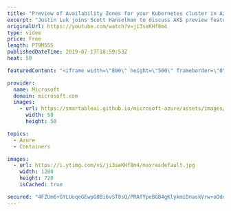 ```yaml
---
title: "Preview of Availability Zones for your Kubernetes cluster in Azure | Azure Friday"
excerpt: "Justin Luk joins Scott Hanselman to discuss AKS preview features and enabling new functionality like Virtual Machine Scale Set node pools and Availability Zones. Availability Zones (AZ) is a high availability offering from Azure that protects applications and data from datacenter failures. By using AZ"
originalUrl: https://youtube.com/watch?v=ji3seKHf8m4
type: video
price: Free
length: PT9M55S
publishedDateTime: 2019-07-17T18:59:53Z
heat: 50

featuredContent: "<iframe width=\"800\" height=\"500\" frameborder=\"0\" src=\"https://www.youtube.com/embed/ji3seKHf8m4\" allow=\"accelerometer; autoplay; encrypted-media; gyroscope; picture-in-picture\" allowfullscreen></iframe>"

provider:
  name: Microsoft
  domain: microsoft.com
  images:
    - url: https://smartableai.github.io/microsoft-azure/assets/images/organizations/microsoft.com-50x50.jpg
      width: 50
      height: 50

topics:
  - Azure
  - Containers

images:
  - url: https://i.ytimg.com/vi/ji3seKHf8m4/maxresdefault.jpg
    width: 1280
    height: 720
    isCached: true

secured: "4FZUm6+GYLUoqeGEwpG0Bi6vST0sQ/PRAfYpeBGB4gKlykmiDnaskVrw+oOdquahGhXsypmfCBFtymAyq691UERMVm0mJ7XY1aFI8FWje4f8MIunvuZgui7nGVuKR4NvaH3Sc8D022C3hW+w8CEl3qJx4qoH9G8DzK8lzXsisIVaCKFd+X0lydfU2XlEW7eCbCDi33hcLbupABzA4p27v83BSGuO+QLaK272gHmtnNnzO65uhbZu5Wq4d59e9qYXi6fx81M4RZF6mbfa7Cc8gXZFKVHZe/TxVA9kCJuQ9X5Z8CMW/gZbvJCIKYEUQ5126lQ5tOSC7Ddnp6EQ3Ba2opF3rr5B0kgweRhyK4QoQ60opC3JkMVo5HknyfS04KDuBbAh77z4N4fOHB8LQF1iR0rGKAoVULLr8oIXFp0tlsg=;JXnUpbHVFZW9jO2W/Qi5dQ=="
---
```


